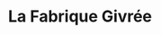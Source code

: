 ---
title: "La Fabrique Givrée"
url: /saint-jean-de-soudain/la-fabrique-givree/
shop: crème glacée
---